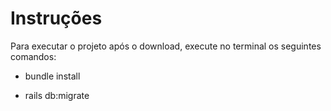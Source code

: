 # Instruções 

Para executar o projeto após o download, execute no terminal os seguintes comandos:

* bundle install

* rails db:migrate
